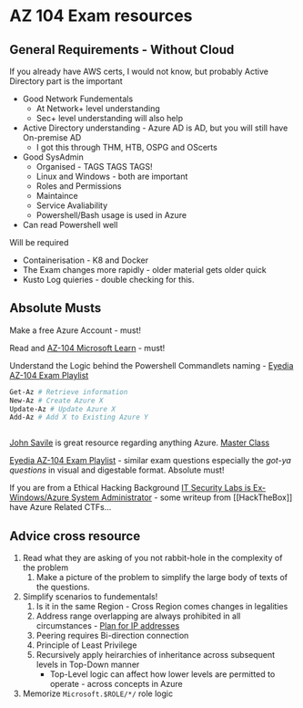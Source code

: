 #  AZ 104 Exam resources

## General Requirements - Without Cloud

If you already have AWS certs, I would not know, but probably Active Directory part is the important 

- Good Network Fundementals 
	- At Network+ level understanding
	- Sec+ level understanding will also help
- Active Directory understanding - Azure AD is AD, but you will still have On-premise AD
	- I got this through THM, HTB, OSPG and OScerts
- Good SysAdmin
	- Organised - TAGS TAGS TAGS!
	- Linux and Windows - both are important
	- Roles and Permissions
	- Maintaince
	- Service Avaliability
	- Powershell/Bash usage is used in Azure 
- Can read Powershell well 

Will be required 
- Containerisation - K8 and Docker
- The Exam changes more rapidly - older material gets older quick
- Kusto Log quieries - double checking for this.

## Absolute Musts

Make a free Azure Account - must!

Read and [AZ-104 Microsoft Learn](https://learn.microsoft.com/en-us/certifications/exams/az-104/) - must!

Understand the Logic behind the Powershell Commandlets naming - [Eyedia AZ-104 Exam Playlist](https://www.youtube.com/playlist?list=PLA_CqAntXBh4DPIYCcplBWLjT3AYl1822) 
```powershell
Get-Az # Retrieve information
New-Az # Create Azure X
Update-Az # Update Azure X
Add-Az # Add X to Existing Azure Y



```



[John Savile](https://www.youtube.com/@NTFAQGuy) is great resource regarding anything Azure. [Master Class](https://www.youtube.com/playlist?list=PLlVtbbG169nGccbp8VSpAozu3w9xSQJoY)

[Eyedia AZ-104 Exam Playlist](https://www.youtube.com/playlist?list=PLA_CqAntXBh4DPIYCcplBWLjT3AYl1822) - similar exam questions especially the *got-ya questions* in visual and digestable format. Absolute must! 

If you are from a Ethical Hacking Background [IT Security Labs is Ex-Windows/Azure System Administrator](https://www.youtube.com/@ITSecurityLabs) - some writeup from [[HackTheBox]] have Azure Related CTFs...

## Advice cross resource


1. Read what they are asking of you not rabbit-hole in the complexity of the problem
	1. Make a picture of the problem to simplify the large body of texts of the questions.
1. Simplify scenarios to fundementals!
	1. Is it in the same Region - Cross Region comes changes in legalities 	
	1. Address range overlapping are always prohibited in all circumstances - [Plan for IP addresses](https://learn.microsoft.com/en-us/azure/cloud-adoption-framework/ready/azure-best-practices/plan-for-ip-addressing)
	1. Peering requires Bi-direction connection
	1. Principle of Least Privilege
	1. Recursively apply heirarchies of inheritance across subsequent levels in Top-Down manner
		- Top-Level logic can affect how lower levels are permitted to operate - across concepts in Azure
1. Memorize `Microsoft.$ROLE/*/` role logic
